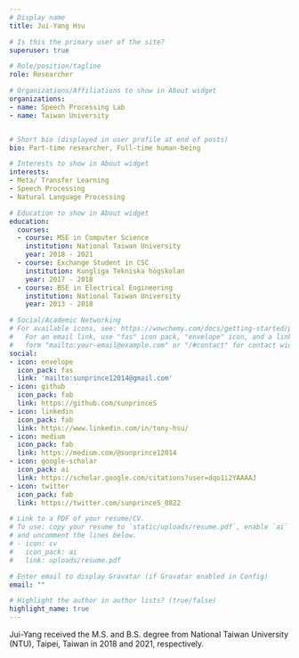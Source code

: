 ```yaml
---
# Display name
title: Jui-Yang Hsu

# Is this the primary user of the site?
superuser: true

# Role/position/tagline
role: Researcher

# Organizations/Affiliations to show in About widget
organizations:
- name: Speech Processing Lab
- name: Taiwan University


# Short bio (displayed in user profile at end of posts)
bio: Part-time researcher, Full-time human-being

# Interests to show in About widget
interests:
- Meta/ Transfer Learning
- Speech Processing
- Natural Language Processing

# Education to show in About widget
education:
  courses:
  - course: MSE in Computer Science
    institution: National Taiwan University
    year: 2018 - 2021
  - course: Exchange Student in CSC
    institution: Kungliga Tekniska högskolan
    year: 2017 - 2018
  - course: BSE in Electrical Engineering
    institution: National Taiwan University
    year: 2013 - 2018

# Social/Academic Networking
# For available icons, see: https://wowchemy.com/docs/getting-started/page-builder/#icons
#   For an email link, use "fas" icon pack, "envelope" icon, and a link in the
#   form "mailto:your-email@example.com" or "/#contact" for contact widget.
social:
- icon: envelope
  icon_pack: fas
  link: 'mailto:sunprince12014@gmail.com'
- icon: github
  icon_pack: fab
  link: https://github.com/sunprinceS
- icon: linkedin
  icon_pack: fab
  link: https://www.linkedin.com/in/tony-hsu/
- icon: medium
  icon_pack: fab
  link: https://medium.com/@sunprince12014
- icon: google-scholar
  icon_pack: ai
  link: https://scholar.google.com/citations?user=dqo1i2YAAAAJ
- icon: twitter
  icon_pack: fab
  link: https://twitter.com/sunprinceS_0822

# Link to a PDF of your resume/CV.
# To use: copy your resume to `static/uploads/resume.pdf`, enable `ai` icons in `params.toml`, 
# and uncomment the lines below.
# - icon: cv
#   icon_pack: ai
#   link: uploads/resume.pdf

# Enter email to display Gravatar (if Gravatar enabled in Config)
email: ""

# Highlight the author in author lists? (true/false)
highlight_name: true
---
```


Jui-Yang received the M.S. and B.S. degree from National Taiwan University (NTU), Taipei, Taiwan in 2018 and 2021, respectively.
